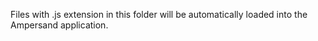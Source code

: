 Files with .js extension in this folder will be automatically loaded into the Ampersand application.